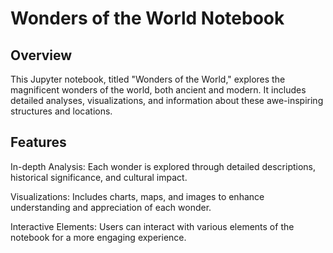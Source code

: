 # Wonders of the World Notebook

## Overview

This Jupyter notebook, titled "Wonders of the World," explores the magnificent wonders of the world, both ancient and modern. It includes detailed analyses, visualizations, and information about these awe-inspiring structures and locations.

## Features

In-depth Analysis: Each wonder is explored through detailed descriptions, historical significance, and cultural impact.

Visualizations: Includes charts, maps, and images to enhance understanding and appreciation of each wonder.

Interactive Elements: Users can interact with various elements of the notebook for a more engaging experience.
